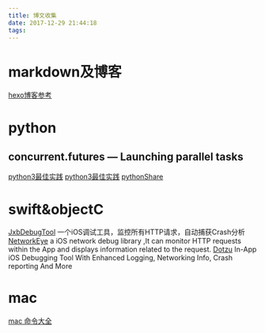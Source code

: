 ```yaml
---
title: 博文收集
date: 2017-12-29 21:44:18
tags:
---
```

# markdown及博客
[hexo博客参考](http://wenqiang-china.github.io/)

# python
## concurrent.futures — Launching parallel tasks
[python3最佳实践](http://pythonguidecn.readthedocs.io/zh/latest/)
[python3最佳实践](https://github.com/Prodesire/Python-Guide-CN)
[pythonShare](https://github.com/Yixiaohan/codeparkshare)

# swift&objectC
[JxbDebugTool](https://github.com/JxbSir/JxbDebugTool) 一个iOS调试工具，监控所有HTTP请求，自动捕获Crash分析
[NetworkEye](https://github.com/coderyi/NetworkEye) a iOS network debug library ,It can monitor HTTP requests within the App and displays information related to the request.
[Dotzu](https://github.com/remirobert/Dotzu) In-App iOS Debugging Tool With Enhanced Logging, Networking Info, Crash reporting And More

# mac 
[mac 命令大全](https://www.jianshu.com/p/eb71c40da9f9?utm_campaign=maleskine&utm_content=note&utm_medium=seo_notes&utm_source=recommendation)


